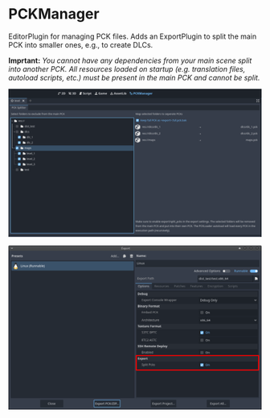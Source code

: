 # PCKManager

EditorPlugin for managing PCK files. Adds an ExportPlugin to split the main PCK into smaller ones, e.g., to create DLCs.

**Imprtant:** _You cannot have any dependencies from your main scene split into another PCK. All resources loaded on startup (e.g. translation files, autoload scripts, etc.) must be present in the main PCK and cannot be split._

![screenshot](https://github.com/MrJustreborn/godot_PCKManager/blob/master/screenshot_1.png?raw=true)

![screenshot](https://github.com/MrJustreborn/godot_PCKManager/blob/master/screenshot_2.png?raw=true)